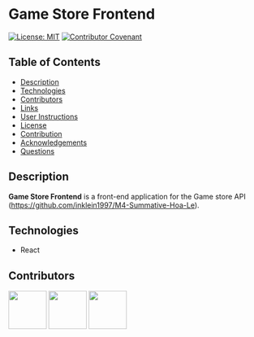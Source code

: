 # Game Store Frontend 

[![License: MIT](https://img.shields.io/badge/License-MIT-yellow.svg)](https://opensource.org/licenses/MIT)
[![Contributor Covenant](https://img.shields.io/badge/Contributor%20Covenant-2.1-4baaaa.svg)](code_of_conduct.md)

## Table of Contents
- [Description](#Description)
- [Technologies](#Technologies)
- [Contributors](#contributors)
- [Links](#Links)
- [User Instructions](#User-Instructions)
- [License](#License)
- [Contribution](#Contribution)
- [Acknowledgements](#Acknowledgements)
- [Questions](#Questions)


## Description
**Game Store Frontend** is a front-end application for the Game store API (https://github.com/inklein1997/M4-Summative-Hoa-Le).

## Technologies
- React

## Contributors
[<img src="https://avatars.githubusercontent.com/u/93157433?v=4" width="75" height="75">](https://github.com/inklein1997)
[<img src="https://avatars.githubusercontent.com/u/47269779?v=4" width="75" height="75">](https://github.com/hoale123)
[<img src="https://avatars.githubusercontent.com/u/87605893?v=4" width="75" height="75">](https://github.com/Honorinenn)
